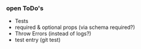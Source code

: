 ### open ToDo's

* Tests
* required & optional props (via schema required?)
* Throw Errors (instead of logs?)
* test entry (git test)
